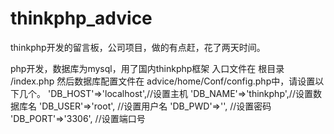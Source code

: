 # thinkphp_advice
thinkphp开发的留言板，公司项目，做的有点赶，花了两天时间。

php开发，数据库为mysql，用了国内thinkphp框架
入口文件在 根目录 /index.php
然后数据库配置文件在 advice/home/Conf/config.php中，请设置以下几个。
	'DB_HOST'=>'localhost',//设置主机
	'DB_NAME'=>'thinkphp',//设置数据库名
	'DB_USER'=>'root',    //设置用户名
	'DB_PWD'=>'',        //设置密码
	'DB_PORT'=>'3306',   //设置端口号
	

